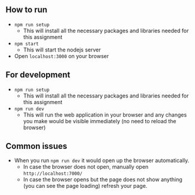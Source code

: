 ## How to run

- `npm run setup`
  - This will install all the necessary packages and libraries needed for this assignment
- `npm start`
  - This will start the nodejs server
- Open `localhost:3000` on your browser

## For development

- `npm run setup`
  - This will install all the necessary packages and libraries needed for this assignment
- `npm run dev`
  - This will run the web application in your browser and any changes you make would be visible immediately (no need to reload the browser)

## Common issues

- When you run `npm run dev` it would open up the browser automatically.
  - In case the browser does not open, manually open `http://localhost:7000/`
  - In case the browser opens but the page does not show anything (you can see the page loading) refresh your page.